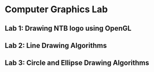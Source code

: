 # Computer Graphics Lab

## Lab 1: Drawing NTB logo using OpenGL

## Lab 2: Line Drawing Algorithms

## Lab 3: Circle and Ellipse Drawing Algorithms
